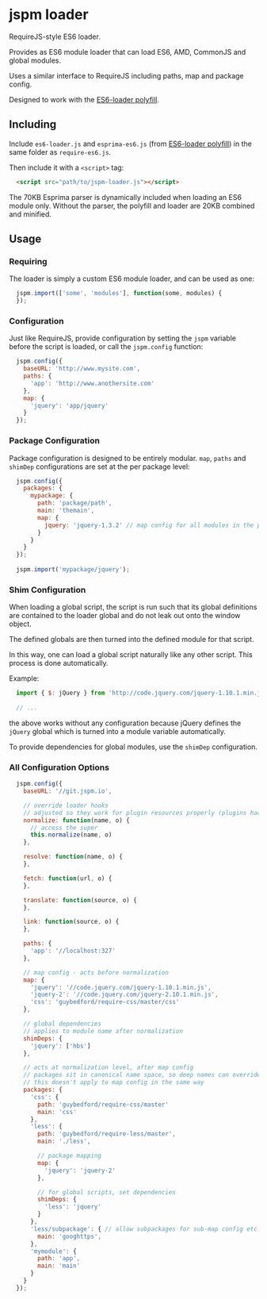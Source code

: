 jspm loader
===========

RequireJS-style ES6 loader.

Provides as ES6 module loader that can load ES6, AMD, CommonJS and global modules.

Uses a similar interface to RequireJS including paths, map and package config.

Designed to work with the [ES6-loader polyfill](https://github.com/guybedford/es6-loader).

Including
---

Include `es6-loader.js` and `esprima-es6.js` (from [ES6-loader polyfill](https://github.com/guybedford/es6-loader)) in the same folder as `require-es6.js`.

Then include it with a `<script>` tag:

```html
  <script src="path/to/jspm-loader.js"></script>
```

The 70KB Esprima parser is dynamically included when loading an ES6 module only.
Without the parser, the polyfill and loader are 20KB combined and minified.

Usage
---

### Requiring

The loader is simply a custom ES6 module loader, and can be used as one:

```javascript
  jspm.import(['some', 'modules'], function(some, modules) {
  });
```

### Configuration

Just like RequireJS, provide configuration by setting the `jspm` variable before the script is loaded, or call the `jspm.config` function:

```javascript
  jspm.config({
    baseURL: 'http://www.mysite.com',
    paths: {
      'app': 'http://www.anothersite.com'
    },
    map: {
      'jquery': 'app/jquery'
    }
  });
```

### Package Configuration

Package configuration is designed to be entirely modular. `map`, `paths` and `shimDep` configurations are set at the per package level:

```javascript
  jspm.config({
    packages: {
      mypackage: {
        path: 'package/path',
        main: 'themain',
        map: {
          jquery: 'jquery-1.3.2' // map config for all modules in the package
        }
      }
    }
  });
  
  jspm.import('mypackage/jquery');
```

### Shim Configuration

When loading a global script, the script is run such that its global definitions are contained to the loader global
and do not leak out onto the window object.

The defined globals are then turned into the defined module for that script.

In this way, one can load a global script naturally like any other script. This process is done automatically.

Example:

```javascript
  import { $: jQuery } from 'http://code.jquery.com/jquery-1.10.1.min.js';
  
  // ...
```

the above works without any configuration because jQuery defines the `jQuery` global which is turned into a module variable automatically.

To provide dependencies for global modules, use the `shimDep` configuration.

### All Configuration Options

```javascript
  jspm.config({
    baseURL: '//git.jspm.io',

    // override loader hooks
    // adjusted so they work for plugin resources properly (plugins hack the fetch hook out of necessity)
    normalize: function(name, o) {
      // access the super
      this.normalize(name, o)
    },

    resolve: function(name, o) {
    },

    fetch: function(url, o) {
    },

    translate: function(source, o) {
    },

    link: function(source, o) {
    },

    paths: {
      'app': '//localhost:327'
    },

    // map config - acts before normalization
    map: {
      'jquery': '//code.jquery.com/jquery-1.10.1.min.js',
      'jquery-2': '//code.jquery.com/jquery-2.10.1.min.js',
      'css': 'guybedford/require-css/master/css'
    },

    // global dependencies
    // applies to module name after normalization
    shimDeps: {
      'jquery': ['hbs']
    },

    // acts at normalization level, after map config
    // packages sit in canonical name space, so deep names can override
    // this doesn't apply to map config in the same way
    packages: {
      'css': {
        path: 'guybedford/require-css/master'
        main: 'css'
      },
      'less': {
        path: 'guybedford/require-less/master',
        main: './less',

        // package mapping
        map: {
          'jquery': 'jquery-2'
        },

        // for global scripts, set dependencies
        shimDeps: {
          'less': 'jquery'
        }
      },
      'less/subpackage': { // allow subpackages for sub-map config etc. most specific wins
        main: 'googhttps',
      },
      'mymodule': {
        path: 'app',
        main: 'main'
      }
    }
  });
```
